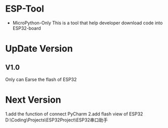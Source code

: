 # ESP-Tool
- MicroPython-Only
This is a tool that help developer download code into ESP32-board
# UpDate Version
## V1.0
Only can Earse the flash of ESP32
# Next Version
1.add the function of connect PyCharm
2.add flash view of ESP32
D:\Coding\Projects\ESP32Project\ESP32串口助手